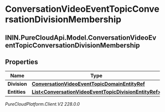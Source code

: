 # ConversationVideoEventTopicConversationDivisionMembership

## ININ.PureCloudApi.Model.ConversationVideoEventTopicConversationDivisionMembership

## Properties

|Name | Type | Description | Notes|
|------------ | ------------- | ------------- | -------------|
| **Division** | [**ConversationVideoEventTopicDomainEntityRef**](ConversationVideoEventTopicDomainEntityRef) |  | [optional] |
| **Entities** | [**List&lt;ConversationVideoEventTopicDivisionEntityRef&gt;**](ConversationVideoEventTopicDivisionEntityRef) |  | [optional] |



_PureCloudPlatform.Client.V2 228.0.0_
